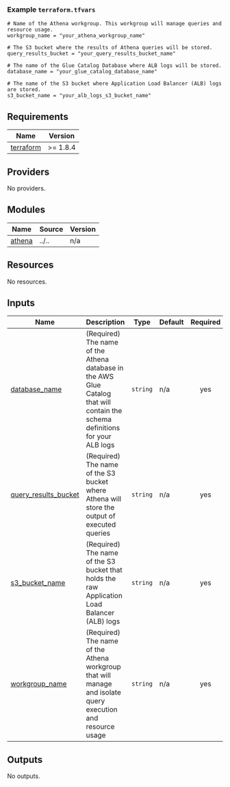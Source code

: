<!-- BEGIN_TF_DOCS -->
### Example `terraform.tfvars`

```hcl
# Name of the Athena workgroup. This workgroup will manage queries and resource usage.
workgroup_name = "your_athena_workgroup_name"

# The S3 bucket where the results of Athena queries will be stored.
query_results_bucket = "your_query_results_bucket_name"

# The name of the Glue Catalog Database where ALB logs will be stored.
database_name = "your_glue_catalog_database_name"

# The name of the S3 bucket where Application Load Balancer (ALB) logs are stored.
s3_bucket_name = "your_alb_logs_s3_bucket_name"
```

## Requirements

| Name | Version |
|------|---------|
| <a name="requirement_terraform"></a> [terraform](#requirement\_terraform) | >= 1.8.4 |

## Providers

No providers.

## Modules

| Name | Source | Version |
|------|--------|---------|
| <a name="module_athena"></a> [athena](#module\_athena) | ../.. | n/a |

## Resources

No resources.

## Inputs

| Name | Description | Type | Default | Required |
|------|-------------|------|---------|:--------:|
| <a name="input_database_name"></a> [database\_name](#input\_database\_name) | (Required) The name of the Athena database in the AWS Glue Catalog that will contain the schema definitions for your ALB logs | `string` | n/a | yes |
| <a name="input_query_results_bucket"></a> [query\_results\_bucket](#input\_query\_results\_bucket) | (Required) The name of the S3 bucket where Athena will store the output of executed queries | `string` | n/a | yes |
| <a name="input_s3_bucket_name"></a> [s3\_bucket\_name](#input\_s3\_bucket\_name) | (Required) The name of the S3 bucket that holds the raw Application Load Balancer (ALB) logs | `string` | n/a | yes |
| <a name="input_workgroup_name"></a> [workgroup\_name](#input\_workgroup\_name) | (Required) The name of the Athena workgroup that will manage and isolate query execution and resource usage | `string` | n/a | yes |

## Outputs

No outputs.
<!-- END_TF_DOCS -->
